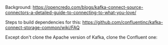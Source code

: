 Background:
https://opencredo.com/blogs/kafka-connect-source-connectors-a-detailed-guide-to-connecting-to-what-you-love/

Steps to build dependencies for this:
https://github.com/confluentinc/kafka-connect-storage-common/wiki/FAQ

Except don't clone the Apache version of Kafka, clone the Confluent one:

